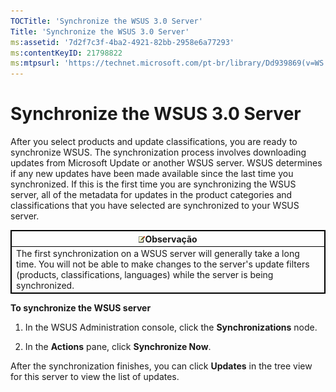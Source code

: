 ```yaml
---
TOCTitle: 'Synchronize the WSUS 3.0 Server'
Title: 'Synchronize the WSUS 3.0 Server'
ms:assetid: '7d2f7c3f-4ba2-4921-82bb-2958e6a77293'
ms:contentKeyID: 21798822
ms:mtpsurl: 'https://technet.microsoft.com/pt-br/library/Dd939869(v=WS.10)'
---
```


Synchronize the WSUS 3.0 Server
===============================

After you select products and update classifications, you are ready to synchronize WSUS. The synchronization process involves downloading updates from Microsoft Update or another WSUS server. WSUS determines if any new updates have been made available since the last time you synchronized. If this is the first time you are synchronizing the WSUS server, all of the metadata for updates in the product categories and classifications that you have selected are synchronized to your WSUS server.

 
<table style="border:1px solid black;">
<colgroup>
<col width="100%" />
</colgroup>
<thead>
<tr class="header">
<th style="border:1px solid black;" ><img src="images/Dd939869.note(WS.10).gif" />Observação</th>
</tr>
</thead>
<tbody>
<tr class="odd">
<td style="border:1px solid black;">The first synchronization on a WSUS server will generally take a long time. You will not be able to make changes to the server's update filters (products, classifications, languages) while the server is being synchronized.
</td>
</tr>
</tbody>
</table>
 

**To synchronize the WSUS server**
1.  In the WSUS Administration console, click the **Synchronizations** node.

2.  In the **Actions** pane, click **Synchronize Now**.

After the synchronization finishes, you can click **Updates** in the tree view for this server to view the list of updates.
